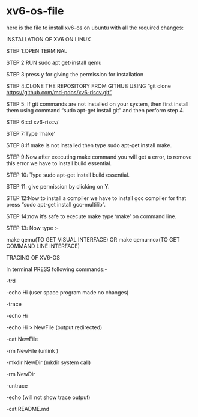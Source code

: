 # xv6-os-file
here is the file to install xv6-os on ubuntu with all the required changes:

INSTALLATION OF XV6 ON LINUX

STEP 1:OPEN TERMINAL

STEP 2:RUN  sudo apt get-install qemu

STEP 3:press y for giving the permission for installation

STEP 4:CLONE THE REPOSITORY FROM GITHUB USING “git clone   https://github.com/md-pdos/xv6-riscv.git”

STEP 5: If git commands are not installed on your system, then first install them using command “sudo apt-get install git” and then perform step 4.

STEP 6:cd xv6-riscv/

STEP 7:Type ‘make’

STEP 8:If make is not installed then type sudo apt-get install make.

STEP 9:Now after executing make command you will get a error, to remove this error we have to install build essential.

STEP 10: Type sudo apt-get install build essential.

STEP 11: give permission by clicking on Y.

STEP 12:Now to install a compiler we have to install gcc compiler for that press “sudo apt-get install gcc-multilib”. 

STEP 14:now it’s safe to execute make type ‘make’ on command line. 

STEP 13: Now type :-

make qemu(TO GET VISUAL INTERFACE) 
                         OR
make qemu-nox(TO GET COMMAND LINE INTERFACE)



TRACING OF XV6-OS


In terminal PRESS following commands:-

-trd

-echo Hi (user space program made no changes)

-trace

-echo Hi

-echo Hi &gt; NewFile (output redirected)

-cat NewFile

-rm NewFile (unlink )

-mkdir NewDir (mkdir system call)

-rm NewDir

-untrace

-echo (will not show trace output)

-cat README.md

